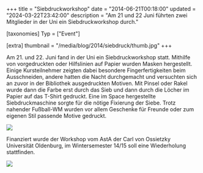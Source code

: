 +++
title = "Siebdruckworkshop"
date = "2014-06-21T00:18:00"
updated = "2024-03-22T23:42:00"
description = "Am 21 und 22 Juni führten zwei Mitglieder in der Uni ein Siebdruckworkshop durch."

[taxonomies]
Typ = ["Event"]

[extra]
thumbnail = "/media/blog/2014/siebdruck/thumb.jpg"
+++

Am 21. und 22. Juni fand in der Uni ein Siebdruckworkshop statt. Mithilfe von vorgedruckten oder Hilfslinien auf Papier
wurden Masken hergestellt. Einige Kursteilnehmer zeigten dabei besondere Fingerfertigkeiten beim Ausschneiden, andere
hatten die Nacht durchgemacht und versuchten sich an zuvor in der Bibliothek ausgedruckten Motiven. Mit Pinsel oder
Rakel wurde dann die Farbe erst durch das Sieb und dann durch die Löcher im Papier auf das T-Shirt gedruckt. Eine im
Space hergestellte Siebdruckmaschine sorgte für die nötige Fixierung der Siebe. Trotz nahender Fußball-WM wurden vor
allem Geschenke für Freunde oder zum eigenen Stil passende Motive gedruckt.

![](../../../media/blog/2014/siebdruck/bild1.jpg)

Finanziert wurde der Workshop vom AstA der Carl von Ossietzky Universität Oldenburg, im Wintersemester 14/15 soll eine
Wiederholung stattfinden.

![](../../../media/blog/2014/siebdruck/bild2.jpg)




